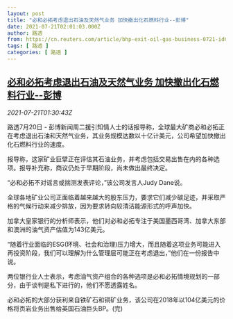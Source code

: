 ```yaml
---
layout: post
title: "必和必拓考虑退出石油及天然气业务 加快撤出化石燃料行业--彭博"
date: 2021-07-21T02:01:03.000Z
author: 路透
from: https://cn.reuters.com/article/bhp-exit-oil-gas-business-0721-idCNKBS2ER044
tags: [ 路透 ]
categories: [ 路透 ]
---
```

<!--1626832863000-->
[必和必拓考虑退出石油及天然气业务 加快撤出化石燃料行业--彭博](https://cn.reuters.com/article/bhp-exit-oil-gas-business-0721-idCNKBS2ER044)
------

<div>
<div><i>2021-07-21T01:30:43Z</i></div><p>路透7月20日 - 彭博新闻周二援引知情人士的话报导称，全球最大矿商必和必拓正在考虑退出石油和天然气业务，其业务规模达数以十亿计美元，公司希望加快撤出化石燃料行业的速度。</p><p>报导称，这家矿业巨擘正在评估其石油业务，并考虑包括交易出售在内的各种选项。报导补充称，商议仍处于早期阶段，尚未做出最终决定。</p><p>“必和必拓不对谣言或揣测发表评论，”该公司发言人Judy Dane说。</p><p>全球各地矿业公司正面临着越来越大的股东压力，要求它们减少碳足迹，并采取严格的气候行动来减少排放，因为要求转向较清洁能源形式的呼声加快。</p><p>加拿大皇家银行的分析师表示，他们对必和必拓专注于美国墨西哥湾、加拿大东部和澳洲的油气资产估值为143亿美元。</p><p>“随着行业面临的ESG(环境、社会和治理)压力增大，而且随着这项业务可能进入再投资阶段，我们可以理解为什么管理层可能正在考虑退出，”他们在一份报告中说。</p><p>两位银行业人士表示，考虑油气资产组合的各种选项是必和必拓情境规划的一部分，由于谈判是私下进行的，他们不愿透露姓名。</p><p>必和必拓的大部分获利来自铁矿石和铜矿业务，该公司在2018年以104亿美元的价格将页岩业务出售给英国石油巨头BP。(完)</p>
</div>
